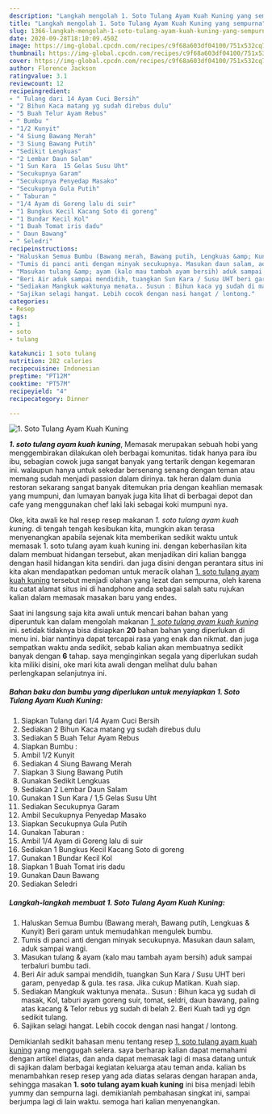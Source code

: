 ```yaml
---
description: "Langkah mengolah 1. Soto Tulang Ayam Kuah Kuning yang sempurna"
title: "Langkah mengolah 1. Soto Tulang Ayam Kuah Kuning yang sempurna"
slug: 1366-langkah-mengolah-1-soto-tulang-ayam-kuah-kuning-yang-sempurna
date: 2020-09-28T18:10:09.450Z
image: https://img-global.cpcdn.com/recipes/c9f68a603df04100/751x532cq70/1-soto-tulang-ayam-kuah-kuning-foto-resep-utama.jpg
thumbnail: https://img-global.cpcdn.com/recipes/c9f68a603df04100/751x532cq70/1-soto-tulang-ayam-kuah-kuning-foto-resep-utama.jpg
cover: https://img-global.cpcdn.com/recipes/c9f68a603df04100/751x532cq70/1-soto-tulang-ayam-kuah-kuning-foto-resep-utama.jpg
author: Florence Jackson
ratingvalue: 3.1
reviewcount: 12
recipeingredient:
- " Tulang dari 14 Ayam Cuci Bersih"
- "2 Bihun Kaca matang yg sudah direbus dulu"
- "5 Buah Telur Ayam Rebus"
- " Bumbu "
- "1/2 Kunyit"
- "4 Siung Bawang Merah"
- "3 Siung Bawang Putih"
- "Sedikit Lengkuas"
- "2 Lembar Daun Salam"
- "1 Sun Kara  15 Gelas Susu Uht"
- "Secukupnya Garam"
- "Secukupnya Penyedap Masako"
- "Secukupnya Gula Putih"
- " Taburan "
- "1/4 Ayam di Goreng lalu di suir"
- "1 Bungkus Kecil Kacang Soto di goreng"
- "1 Bundar Kecil Kol"
- "1 Buah Tomat iris dadu"
- " Daun Bawang"
- " Seledri"
recipeinstructions:
- "Haluskan Semua Bumbu (Bawang merah, Bawang putih, Lengkuas &amp; Kunyit) Beri garam untuk memudahkan mengulek bumbu."
- "Tumis di panci anti dengan minyak secukupnya. Masukan daun salam, aduk sampai wangi."
- "Masukan tulang &amp; ayam (kalo mau tambah ayam bersih) aduk sampai terbaluri bumbu tadi."
- "Beri Air aduk sampai mendidih, tuangkan Sun Kara / Susu UHT beri garam, penyedap &amp; gula. tes rasa. Jika cukup Matikan. Kuah siap."
- "Sediakan Mangkuk waktunya menata.. Susun : Bihun kaca yg sudah di masak, Kol, taburi ayam goreng suir, tomat, seldri, daun bawang, paling atas kacang &amp; Telor rebus yg sudah di belah 2. Beri Kuah tadi yg dgn sedikit tulang."
- "Sajikan selagi hangat. Lebih cocok dengan nasi hangat / lontong."
categories:
- Resep
tags:
- 1
- soto
- tulang

katakunci: 1 soto tulang 
nutrition: 282 calories
recipecuisine: Indonesian
preptime: "PT12M"
cooktime: "PT57M"
recipeyield: "4"
recipecategory: Dinner

---
```



![1. Soto Tulang Ayam Kuah Kuning](https://img-global.cpcdn.com/recipes/c9f68a603df04100/751x532cq70/1-soto-tulang-ayam-kuah-kuning-foto-resep-utama.jpg)

<b><i>1. soto tulang ayam kuah kuning</i></b>, Memasak merupakan sebuah hobi yang menggembirakan dilakukan oleh berbagai komunitas. tidak hanya para ibu ibu, sebagian cowok juga sangat banyak yang tertarik dengan kegemaran ini. walaupun hanya untuk sekedar bersenang senang dengan teman atau memang sudah menjadi passion dalam dirinya. tak heran dalam dunia restoran sekarang sangat banyak ditemukan pria dengan keahlian memasak yang mumpuni, dan lumayan banyak juga kita lihat di berbagai depot dan cafe yang menggunakan chef laki laki sebagai koki mumpuni nya.



Oke, kita awali ke hal resep resep makanan <i>1. soto tulang ayam kuah kuning</i>. di tengah tengah kesibukan kita, mungkin akan terasa menyenangkan apabila sejenak kita memberikan sedikit waktu untuk memasak 1. soto tulang ayam kuah kuning ini. dengan keberhasilan kita dalam membuat hidangan tersebut, akan menjadikan diri kalian bangga dengan hasil hidangan kita sendiri. dan juga disini dengan perantara situs ini kita akan mendapatkan pedoman untuk meracik olahan <u>1. soto tulang ayam kuah kuning</u> tersebut menjadi olahan yang lezat dan sempurna, oleh karena itu catat alamat situs ini di handphone anda sebagai salah satu rujukan kalian dalam memasak masakan baru yang endes.


Saat ini langsung saja kita awali untuk mencari bahan bahan yang diperuntuk kan dalam mengolah makanan <u><i>1. soto tulang ayam kuah kuning</i></u> ini. setidak tidaknya bisa disiapkan <b>20</b> bahan bahan yang diperlukan di menu ini. biar nantinya dapat tercapai rasa yang enak dan nikmat. dan juga sempatkan waktu anda sedikit, sebab kalian akan membuatnya sedikit banyak dengan <b>6</b> tahap. saya menginginkan segala yang diperlukan sudah kita miliki disini, oke mari kita awali dengan melihat dulu bahan perlengkapan selanjutnya ini.

<!--inarticleads1-->

##### Bahan baku dan bumbu yang diperlukan untuk menyiapkan 1. Soto Tulang Ayam Kuah Kuning:

1. Siapkan  Tulang dari 1/4 Ayam Cuci Bersih
1. Sediakan 2 Bihun Kaca matang yg sudah direbus dulu
1. Sediakan 5 Buah Telur Ayam Rebus
1. Siapkan  Bumbu :
1. Ambil 1/2 Kunyit
1. Sediakan 4 Siung Bawang Merah
1. Siapkan 3 Siung Bawang Putih
1. Gunakan Sedikit Lengkuas
1. Sediakan 2 Lembar Daun Salam
1. Gunakan 1 Sun Kara / 1,5 Gelas Susu Uht
1. Sediakan Secukupnya Garam
1. Ambil Secukupnya Penyedap Masako
1. Siapkan Secukupnya Gula Putih
1. Gunakan  Taburan :
1. Ambil 1/4 Ayam di Goreng lalu di suir
1. Sediakan 1 Bungkus Kecil Kacang Soto di goreng
1. Gunakan 1 Bundar Kecil Kol
1. Siapkan 1 Buah Tomat iris dadu
1. Gunakan  Daun Bawang
1. Sediakan  Seledri




<!--inarticleads2-->

##### Langkah-langkah membuat 1. Soto Tulang Ayam Kuah Kuning:

1. Haluskan Semua Bumbu (Bawang merah, Bawang putih, Lengkuas &amp; Kunyit) Beri garam untuk memudahkan mengulek bumbu.
1. Tumis di panci anti dengan minyak secukupnya. Masukan daun salam, aduk sampai wangi.
1. Masukan tulang &amp; ayam (kalo mau tambah ayam bersih) aduk sampai terbaluri bumbu tadi.
1. Beri Air aduk sampai mendidih, tuangkan Sun Kara / Susu UHT beri garam, penyedap &amp; gula. tes rasa. Jika cukup Matikan. Kuah siap.
1. Sediakan Mangkuk waktunya menata.. Susun : Bihun kaca yg sudah di masak, Kol, taburi ayam goreng suir, tomat, seldri, daun bawang, paling atas kacang &amp; Telor rebus yg sudah di belah 2. Beri Kuah tadi yg dgn sedikit tulang.
1. Sajikan selagi hangat. Lebih cocok dengan nasi hangat / lontong.




Demikianlah sedikit bahasan menu tentang resep <u>1. soto tulang ayam kuah kuning</u> yang menggugah selera. saya berharap kalian dapat memahami dengan artikel diatas, dan anda dapat memasak lagi di masa datang untuk di sajikan dalam berbagai kegiatan keluarga atau teman anda. kalian bs menambahkan resep resep yang ada diatas selaras dengan harapan anda, sehingga masakan <b>1. soto tulang ayam kuah kuning</b> ini bisa menjadi lebih yummy dan sempurna lagi. demikianlah pembahasan singkat ini, sampai berjumpa lagi di lain waktu. semoga hari kalian menyenangkan.
